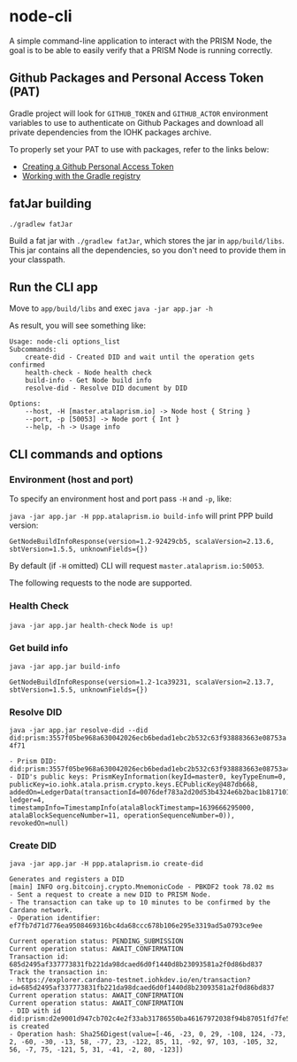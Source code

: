 # node-cli
A simple command-line application to interact with the PRISM Node,
the goal is to be able to easily verify that a PRISM Node is running correctly.

## Github Packages and Personal Access Token (PAT)
Gradle project will look for `GITHUB_TOKEN` and `GITHUB_ACTOR` environment
variables to use to authenticate on Github Packages and download all
private dependencies from the IOHK packages archive.

To properly set your PAT to use with packages, refer to the links below:
- [Creating a Github Personal Access Token](https://docs.github.com/en/github/authenticating-to-github/keeping-your-account-and-data-secure/creating-a-personal-access-token)
- [Working with the Gradle registry](https://docs.github.com/en/packages/working-with-a-github-packages-registry/working-with-the-gradle-registry)

## fatJar building
`./gradlew fatJar`

Build a fat jar with `./gradlew fatJar`, which stores the jar in `app/build/libs`.
This jar contains all the dependencies, so you don't need to provide them in your classpath.

## Run the CLI app
Move to `app/build/libs` and exec
`java -jar app.jar -h`

As result, you will see something like:
```
Usage: node-cli options_list
Subcommands:
    create-did - Created DID and wait until the operation gets confirmed
    health-check - Node health check
    build-info - Get Node build info
    resolve-did - Resolve DID document by DID

Options:
    --host, -H [master.atalaprism.io] -> Node host { String }
    --port, -p [50053] -> Node port { Int }
    --help, -h -> Usage info
```

## CLI commands and options

### Environment (host and port)
To specify an environment host and port pass `-H` and `-p`, like:

`java -jar app.jar -H ppp.atalaprism.io build-info` will print PPP build version:

```
GetNodeBuildInfoResponse(version=1.2-92429cb5, scalaVersion=2.13.6, sbtVersion=1.5.5, unknownFields={})
```

By default (if `-H` omitted) CLI will request `master.atalaprism.io:50053`.

The following requests to the node are supported.

### Health Check

`java -jar app.jar health-check`
```Node is up!```

### Get build info

`java -jar app.jar build-info`
```
GetNodeBuildInfoResponse(version=1.2-1ca39231, scalaVersion=2.13.7, sbtVersion=1.5.5, unknownFields={})
```

### Resolve DID

`java -jar app.jar resolve-did --did did:prism:3557f05be968a630042026ecb6bedad1ebc2b532c63f938883663e08753a4f71`

```
- Prism DID: did:prism:3557f05be968a630042026ecb6bedad1ebc2b532c63f938883663e08753a4f71
- DID's public keys: PrismKeyInformation(keyId=master0, keyTypeEnum=0, publicKey=io.iohk.atala.prism.crypto.keys.ECPublicKey@487db668, addedOn=LedgerData(transactionId=0076def783a2d20d53b4324e6b2bac1b8171011f67f379f863d6994eb713fde9, ledger=4, timestampInfo=TimestampInfo(atalaBlockTimestamp=1639666295000, atalaBlockSequenceNumber=11, operationSequenceNumber=0)), revokedOn=null)
```

### Create DID

`java -jar app.jar -H ppp.atalaprism.io create-did`

```
Generates and registers a DID
[main] INFO org.bitcoinj.crypto.MnemonicCode - PBKDF2 took 78.02 ms
- Sent a request to create a new DID to PRISM Node.
- The transaction can take up to 10 minutes to be confirmed by the Cardano network.
- Operation identifier: ef7fb7d71d776ea9508469316bc4da68ccc678b106e295e3319ad5a0793ce9ee

Current operation status: PENDING_SUBMISSION
Current operation status: AWAIT_CONFIRMATION
Transaction id: 685d2495af337773831fb221da98dcaed6d0f1440d8b23093581a2f0d86bd837
Track the transaction in:
- https://explorer.cardano-testnet.iohkdev.io/en/transaction?id=685d2495af337773831fb221da98dcaed6d0f1440d8b23093581a2f0d86bd837
Current operation status: AWAIT_CONFIRMATION
Current operation status: AWAIT_CONFIRMATION
- DID with id did:prism:d2e9001d947cb702c4e2f33ab31786550ba46167972038f94b87051fd7fe5085 is created
- Operation hash: Sha256Digest(value=[-46, -23, 0, 29, -108, 124, -73, 2, -60, -30, -13, 58, -77, 23, -122, 85, 11, -92, 97, 103, -105, 32, 56, -7, 75, -121, 5, 31, -41, -2, 80, -123])

```
